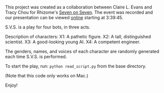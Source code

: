 This project was created as a collaboration between Claire L. Evans and Tracy
Chou for Rhizome's [Seven on Seven](http://sevenonseven.rhizome.org/). The event
was recorded and our presentation can be viewed
[online](http://livestream.com/newmuseum/SevenonSeven2016) starting at 3:39:45.

S.V.S. is a play for four bots, in three acts.

Description of characters:
X1: A pathetic figure.
X2: A tall, distinguished scientist.
X3: A good-looking young AI.
X4: A competent engineer.

The genders, names, and voices of each character are randomly generated
each time S.V.S. is performed.

To start the play, run:
```python read_script.py```
from the base directory.

(Note that this code only works on Mac.)

Enjoy!